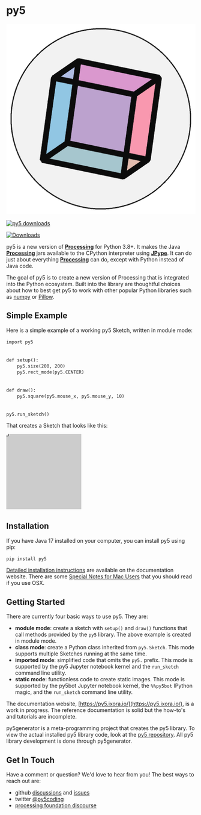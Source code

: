 # py5

![py5 logo](py5_docs/images/logo.png)

[![py5 downloads](https://pepy.tech/badge/py5/month)](https://pepy.tech/project/py5)

[![Downloads](https://pepy.tech/badge/py5/week)](https://pepy.tech/project/py5)

py5 is a new version of [**Processing**][processing] for Python 3.8+. It makes the Java [**Processing**][processing] jars available to the CPython interpreter using [**JPype**][jpype]. It can do just about everything [**Processing**][processing] can do, except with Python instead of Java code.

The goal of py5 is to create a new version of Processing that is integrated into the Python ecosystem. Built into the library are thoughtful choices about how to best get py5 to work with other popular Python libraries such as [numpy](https://www.numpy.org/) or [Pillow](https://python-pillow.org/).

## Simple Example

Here is a simple example of a working py5 Sketch, written in module mode:

```python3
import py5


def setup():
    py5.size(200, 200)
    py5.rect_mode(py5.CENTER)


def draw():
    py5.square(py5.mouse_x, py5.mouse_y, 10)


py5.run_sketch()
```

That creates a Sketch that looks like this:

![py5 example sketch](py5_docs/images/example.gif)

## Installation

If you have Java 17 installed on your computer, you can install py5 using pip:

```bash
pip install py5
```

[Detailed installation instructions](https://py5.ixora.io/content/install.html) are available on the documentation website. There are some [Special Notes for Mac Users](https://py5.ixora.io/content/osx_users.html) that you should read if you use OSX.

## Getting Started

There are currently four basic ways to use py5. They are:

* **module mode**: create a sketch with `setup()` and `draw()` functions that call methods provided by the `py5` library. The above example is created in module mode.
* **class mode**: create a Python class inherited from `py5.Sketch`. This mode supports multiple Sketches running at the same time.
* **imported mode**: simplified code that omits the `py5.` prefix. This mode is supported by the py5 Jupyter notebook kernel and the `run_sketch` command line utility.
* **static mode**: functionless code to create static images. This mode is supported by the py5bot Jupyter notebook kernel, the `%%py5bot` IPython magic, and the `run_sketch` command line utility.

The documentation website, [https://py5.ixora.io/](https://py5.ixora.io/), is a work in progress. The reference documentation is solid but the how-to's and tutorials are incomplete.

py5generator is a meta-programming project that creates the py5 library. To view the actual installed py5 library code, look at the [py5 repository][py5_repo]. All py5 library development is done through py5generator.

## Get In Touch

Have a comment or question? We'd love to hear from you! The best ways to reach out are:

* github [discussions](https://github.com/py5coding/py5generator/discussions) and [issues](https://github.com/py5coding/py5generator/issues)
* twitter [@py5coding](https://twitter.com/py5coding)
* [processing foundation discourse](https://discourse.processing.org/)

[py5_repo]: https://github.com/py5coding/py5
[processing]: https://github.com/processing/processing4
[jpype]: https://github.com/jpype-project/jpype


